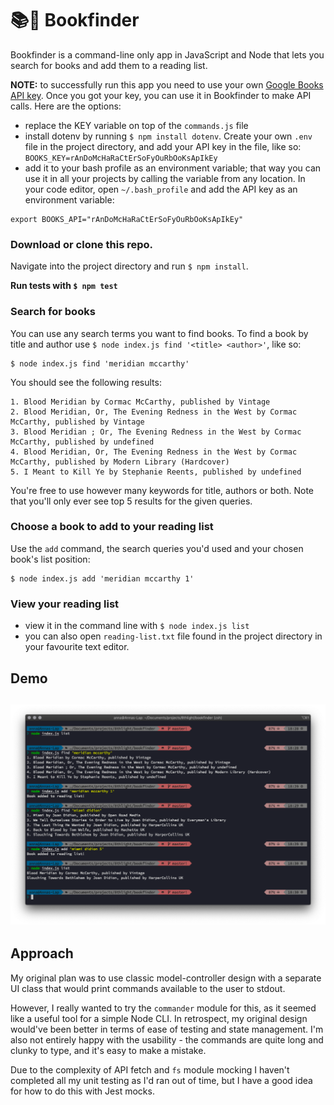 # 📚🧐 Bookfinder 

Bookfinder is a command-line only app in JavaScript and Node that lets you search for books and add them to a reading list.

**NOTE:** to successfully run this app you need to use your own [Google Books API key](https://developers.google.com/books/docs/v1/using#APIKey). Once you got your key, you can use it in Bookfinder to make API calls. Here are the options:

* replace the KEY variable on top of the `commands.js` file 
* install dotenv by running `$ npm install dotenv`. Create your own `.env` file in the project directory, and add your API key in the file, like so: `BOOKS_KEY=rAnDoMcHaRaCtErSoFyOuRbOoKsApIkEy`
* add it to your bash profile as an environment variable; that way you can use it in all your projects by calling the variable from any location. In your code editor, open `~/.bash_profile` and add the API key as an environment variable: 
```
export BOOKS_API="rAnDoMcHaRaCtErSoFyOuRbOoKsApIkEy"
```
          
       
### Download or clone this repo. 

Navigate into the project directory and run `$ npm install`.

**Run tests with `$ npm test`**
   
### Search for books

You can use any search terms you want to find books. To find a book by title and author use `$ node index.js find '<title> <author>'`, like so:

```
$ node index.js find 'meridian mccarthy'
```

You should see the following results:

```
1. Blood Meridian by Cormac McCarthy, published by Vintage
2. Blood Meridian, Or, The Evening Redness in the West by Cormac McCarthy, published by Vintage
3. Blood Meridian ; Or, The Evening Redness in the West by Cormac McCarthy, published by undefined
4. Blood Meridian, Or, The Evening Redness in the West by Cormac McCarthy, published by Modern Library (Hardcover)
5. I Meant to Kill Ye by Stephanie Reents, published by undefined
```

You're free to use however many keywords for title, authors or both. Note that you'll only ever see top 5 results for the given queries.

### Choose a book to add to your reading list

Use the `add` command, the search queries you'd used and your chosen book's list position:

```
$ node index.js add 'meridian mccarthy 1'
```

### View your reading list

* view it in the command line with `$ node index.js list` 
* you can also open `reading-list.txt` file found in the project directory in your favourite text editor.

## Demo

![bookfinder demo screenshot](bookfinder-demo.png)
---

## Approach

My original plan was to use classic model-controller design with a separate UI class that would print commands available to the user to stdout.

However, I really wanted to try the `commander` module for this, as it seemed like a useful tool for a simple Node CLI. In retrospect, my original design would've been better in terms of ease of testing and state management. I'm also not entirely happy with the usability - the commands are quite long and clunky to type, and it's easy to make a mistake.

Due to the complexity of API fetch and `fs` module mocking I haven't completed all my unit testing as I'd ran out of time, but I have a good idea for how to do this with Jest mocks.